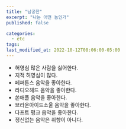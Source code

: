 ```yaml
---
title: "남궁찬"
excerpt: "나는 어떤 놈인가"
published: false

categories:
  - etc
tags:
last_modified_at: 2022-10-12T08:06:00-05:00
---
```


- 허영심 많은 사람을 싫어한다.
- 지적 허영심이 많다.
- 페퍼톤스 음악을 좋아한다.
- 라디오헤드 음악을 좋아한다.
- 쏜애플 음악을 좋아한다.
- 브라운아이드소울 음악을 좋아한다.
- 다프트 펑크 음악을 좋아한다.
- 정신없는 음악은 취향이 아니다.